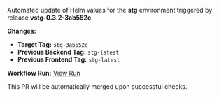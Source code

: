 Automated update of Helm values for the **stg** environment triggered by release **vstg-0.3.2-3ab552c**.

**Changes:**
- **Target Tag:** `stg-3ab552c`
- **Previous Backend Tag:** `stg-latest`
- **Previous Frontend Tag:** `stg-latest`

**Workflow Run:** [View Run](https://github.com/datascientest-fastAPI-project-group-25/fastAPI-project-release/actions/runs/14539517318)

This PR will be automatically merged upon successful checks.
